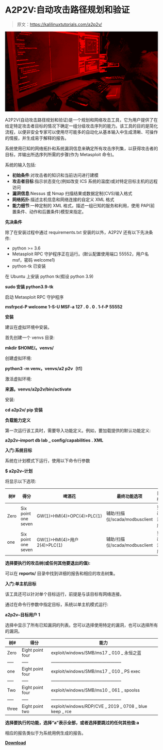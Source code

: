 # A2P2V:自动攻击路径规划和验证

> 原文：<https://kalilinuxtutorials.com/a2p2v/>

[![A2P2V : Automated Attack Path Planning and Validation](img/7e650ead381a743e0edcae7f05673aa9.png "A2P2V : Automated Attack Path Planning and Validation")](https://1.bp.blogspot.com/-nc9dn39X-Sc/YM4H6lPwWjI/AAAAAAAAJoM/Ok_GpERqRDMEDso63D78QXLjg7Mm_y0nACLcBGAsYHQ/s728/APV%2540%25281%2529.png)

A2P2V(自动攻击路径规划和验证)是一个规划和网络攻击工具，它为用户提供了在给定特定攻击者目标的情况下确定一组分级攻击序列的能力。该工具的目的是简化流程，以便非安全专家可以使用尽可能多的自动化从基本输入中生成清晰、可操作的情报，并生成易于解释的报告。

系统使用已知的网络拓扑和系统漏洞信息来确定所有攻击序列集，以获得攻击者的目标，并输出所选序列所需的步骤(作为 Metasploit 命令)。

系统的输入包括:

*   **初始条件**:对攻击者的知识和当前访问进行建模
*   **攻击者目标**:指示状态变化(例如改变 ICS 系统的温度)或对特定目标主机的远程访问
*   **漏洞信息**:Nessus 或 Nmap 扫描结果或数据定制(CVS)输入格式
*   **网络拓扑**:描述主机信息和网络连接的自定义 XML 格式
*   **能力细节**:一种定制的 XML 格式，描述一组已知的服务和利用，使用 PAP(前置条件、动作和后置条件)模型来指定。

**先决条件**

除了在安装过程中通过 requirements.txt 安装的以外，A2P2V 还有以下先决条件:

*   python >= 3.6
*   Metasploit RPC 守护程序正在运行。(默认配置使用端口 55552，用户名 msf，密码 welcome1)
*   python-tk 已安装

在 Ubuntu 上安装 python tk(假设 python 3.9)

**sudo 安装 python3.9-tk**

启动 Metasploit RPC 守护程序

**msfrpcd-P welcome 1-S-U MSF-a 127 . 0 . 0 . 1-f-P 55552**

**安装**

建议在虚拟环境中安装。

首先创建一个 venvs 目录:

**mkdir $HOME/。venvs/**

创建虚拟环境:

**python3 -m venv。venvs/a2 p2v〔t1〕**

激活虚拟环境:

**来源。venvs/a2p2v/bin/activate**

安装:

**cd a2p2v/
pip 安装**

**负载能力定义**

第一次运行该工具时，需要导入功能定义。例如，要加载提供的默认功能定义:

**a2p2v–import db lab _ config/capabilities . XML**

**入门:系统目标**

系统在计划模式下运行，使用以下命令行参数

**$ a2p2v–计划**

将显示以下选项:

| 树# | 得分 | 啤酒花 | 最终功能选项 | 目标 |
| --- | --- | --- | --- | --- |
| Zero | Six point one seven | GW(1)>HMI(4)>OPC(4)>PLC(1) | 辅助/扫描仪/scada/modbusclient | 更改温度 |
| one | Six point one seven | GW(1)>HMI(4)>用户 2(4)>PLC(1) | 辅助/扫描仪/scada/modbusclient | 更改温度 |

**选择要执行的攻击树(或任何其他要退出的值):**

可以在 **reports/** 目录中找到详细的报告和相应的攻击树集。

**入门:单主机目标**

该工具还可以针对单个目标运行，前提是与该目标有网络连接。

通过在命令行参数中指定目标，系统以单主机模式运行:

**a2p2v–目标用户 1**

选择中显示了所有已知漏洞的列表。您可以选择使用特定的漏洞，也可以选择所有的漏洞。

| 树# | 得分 | 能力 |
| --- | --- | --- |
| Zero | Eight point four | exploit/windows/SMB/ms17 _ 010 _ 永恒之蓝 |
| —– | —– | ————————————————– |
| one | Eight point four | exploit/windows/SMB/ms17 _ 010 _ PS exec |
| —– | —– | ————————————————– |
| Two | Eight point four | exploit/windows/SMB/ms10 _ 061 _ spoolss |
| —– | —– | ————————————————– |
| three | Eight point two | exploit/windows/RDP/CVE _ 2019 _ 0708 _ blue keep _ rce |

**选择要执行的功能，选择“a”表示全部，或者选择要跳过的任何其他值:a**

相应的报告类似于为系统用例生成的报告。

[**Download**](https://github.com/pentest-a2p2v/pentest-a2p2v-core#installation)